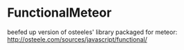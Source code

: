 FunctionalMeteor
================

beefed up version of osteeles' library packaged for meteor: http://osteele.com/sources/javascript/functional/
